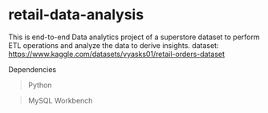 # retail-data-analysis

This is end-to-end Data analytics project of a superstore dataset to perform ETL operations and analyze the data to derive insights.
dataset: https://www.kaggle.com/datasets/vyasks01/retail-orders-dataset

Dependencies
> Python

> MySQL Workbench